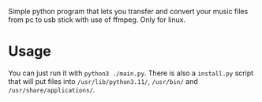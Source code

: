 Simple python program that lets you transfer and convert your music files from pc to usb stick with use of ffmpeg. Only for linux.

# Usage

You can just run it with `python3 ./main.py`. There is also a `install.py` script that will put files into `/usr/lib/python3.11/`, `/usr/bin/` and `/usr/share/applications/`.

